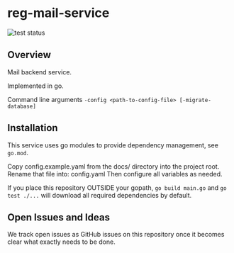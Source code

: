 # reg-mail-service

<img src="https://github.com/eurofurence/reg-mail-service/actions/workflows/go.yml/badge.svg" alt="test status"/>

## Overview

Mail backend service.

Implemented in go.

Command line arguments
```-config <path-to-config-file> [-migrate-database]```

## Installation

This service uses go modules to provide dependency management, see `go.mod`.

Copy config.example.yaml from the docs/ directory into the project root. Rename that file into:
config.yaml
Then configure all variables as needed.

If you place this repository OUTSIDE your gopath, `go build main.go` and `go test ./...` will download all
required dependencies by default.

## Open Issues and Ideas

We track open issues as GitHub issues on this repository once it becomes clear what exactly needs to be done.
